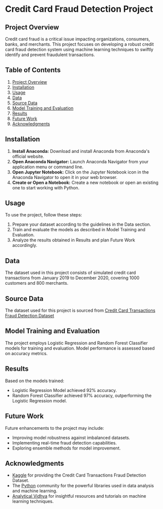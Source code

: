 # Credit Card Fraud Detection Project

## Project Overview

Credit card fraud is a critical issue impacting organizations, consumers, banks, and merchants. This project focuses on developing a robust credit card fraud detection system using machine learning techniques to swiftly identify and prevent fraudulent transactions.

## Table of Contents

1. [Project Overview](#Project-Overview)
2. [Installation](#installation)
3. [Usage](#usage)
4. [Data](#data)
5. [Source Data](#Source-data)
6. [Model Training and Evaluation](#model-training-and-evaluation)
7. [Results](#results)
8. [Future Work](#future-work)
9. [Acknowledgments](#acknowledgments)
    
## Installation

1. **Install Anaconda:** Download and install Anaconda from Anaconda's official website.
2. **Open Anaconda Navigator:** Launch Anaconda Navigator from your application menu or command line.
3. **Open Jupyter Notebook:** Click on the Jupyter Notebook icon in the Anaconda Navigator to open it in your web browser.
4. **Create or Open a Notebook:** Create a new notebook or open an existing one to start working with Python.

## Usage

To use the project, follow these steps:

1. Prepare your dataset according to the guidelines in the Data section.
2. Train and evaluate the models as described in Model Training and Evaluation.
3. Analyze the results obtained in Results and plan Future Work accordingly.

## Data

The dataset used in this project consists of simulated credit card transactions from January 2019 to December 2020, covering 1000 customers and 800 merchants.

## Source Data

The dataset used for this project is sourced from [Credit Card Transactions Fraud Detection Dataset](https://www.kaggle.com/datasets/kartik2112/fraud-detection)

## Model Training and Evaluation

The project employs Logistic Regression and Random Forest Classifier models for training and evaluation. Model performance is assessed based on accuracy metrics.

## Results

Based on the models trained:

- Logistic Regression Model achieved 92% accuracy.
- Random Forest Classifier achieved 97% accuracy, outperforming the Logistic Regression model.

## Future Work

Future enhancements to the project may include:

- Improving model robustness against imbalanced datasets.
- Implementing real-time fraud detection capabilities.
- Exploring ensemble methods for model improvement.

## Acknowledgments

- [Kaggle](https://www.kaggle.com/datasets/kartik2112/fraud-detection) for providing the Credit Card Transactions Fraud Detection Dataset.
- The [Python](https://www.python.org/) community for the powerful libraries used in data analysis and machine learning.
- [Analytical Vidhya](https://www.analyticsvidhya.com/) for insightful resources and tutorials on machine learning techniques.


